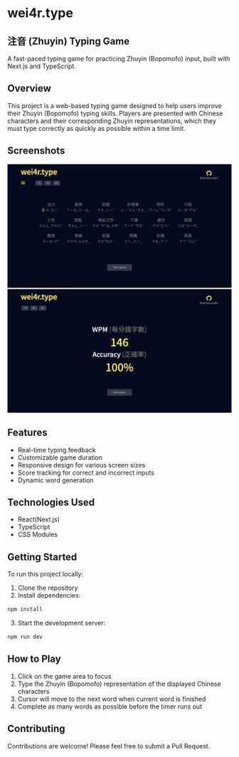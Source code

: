# wei4r.type
## 注音 (Zhuyin) Typing Game

A fast-paced typing game for practicing Zhuyin (Bopomofo) input, built with Next.js and TypeScript.

## Overview

This project is a web-based typing game designed to help users improve their Zhuyin (Bopomofo) typing skills. Players are presented with Chinese characters and their corresponding Zhuyin representations, which they must type correctly as quickly as possible within a time limit.

## Screenshots
![Gaming View](src/assets/screenshot2.png)
![Result View](src/assets/screenshot1.png)

## Features

- Real-time typing feedback
- Customizable game duration
- Responsive design for various screen sizes
- Score tracking for correct and incorrect inputs
- Dynamic word generation

## Technologies Used

- React(Next.js)
- TypeScript
- CSS Modules

## Getting Started

To run this project locally:

1. Clone the repository
2. Install dependencies:
```bash 
npm install
```
3. Start the development server:
```bash 
npm run dev
```

## How to Play

1. Click on the game area to focus
2. Type the Zhuyin (Bopomofo) representation of the displayed Chinese characters
3. Cursor will move to the next word when current word is finished
4. Complete as many words as possible before the timer runs out

## Contributing

Contributions are welcome! Please feel free to submit a Pull Request.
